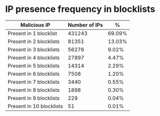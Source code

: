 # IP presence frequency in blocklists
| Malicious IP | Number of IPs | % |
|----|----|----|
| Present in 1 blocklist | 431243 | 69.09% |
| Present in 2 blocklists | 81351 | 13.03% |
| Present in 3 blocklists | 56276 | 9.02% |
| Present in 4 blocklists | 27897 | 4.47% |
| Present in 5 blocklists | 14314 | 2.29% |
| Present in 6 blocklists | 7508 | 1.20% |
| Present in 7 blocklists | 3440 | 0.55% |
| Present in 8 blocklists | 1898 | 0.30% |
| Present in 9 blocklists | 229 | 0.04% |
| Present in 10 blocklists | 51 | 0.01% |
